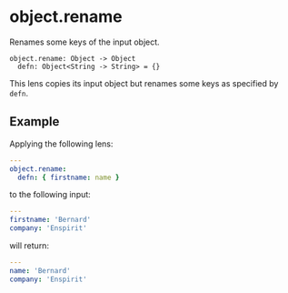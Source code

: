 # object.rename

Renames some keys of the input object.

```
object.rename: Object -> Object
  defn: Object<String -> String> = {}
```

This lens copies its input object but renames some keys
as specified by `defn`.

## Example

Applying the following lens:

```yaml
---
object.rename:
  defn: { firstname: name }
```

to the following input:

```yaml
---
firstname: 'Bernard'
company: 'Enspirit'
```

will return:

```yaml
---
name: 'Bernard'
company: 'Enspirit'
```
